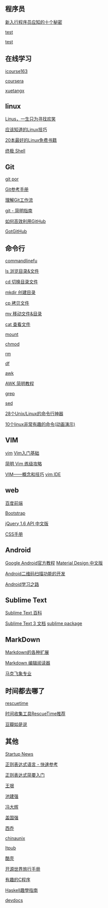 ## 程序员 ##

[新入行程序员应知的十个秘密](http://www.lemge.com/index.php?c=cont_cm_c&m=view_cont&id=281)

[test](http://www.icourse163.org/)

[test](http://www.icourse163.org/)
## 在线学习
[icourse163](http://www.icourse163.org/)

[coursera](https://www.coursera.org/)

[xuetangx](https://www.xuetangx.com/)




## linux ##

[Linus，一生只为寻找欢笑](http://chijianqiang.baijia.baidu.com/article/21626)

[应该知道的Linux技巧](http://coolshell.cn/articles/8883.html)

[20本最好的Linux免费书籍](http://coolshell.cn/articles/355.html)

[终极 Shell](http://macshuo.com/?p=676)



## Git  ##
[git por](http://git.oschina.net/progit/)

[Git参考手册](http://gitref.org/zh/basic/#diff "Git参考手册")

[理解Git工作流](http://heikezhi.com/yuanyi/understanding-the-git-workflow "理解Git工作流")

[git - 简明指南](http://rogerdudler.github.io/git-guide/index.zh.html)

[如何高效利用GitHub](http://www.yangzhiping.com/tech/github.html)

[GotGitHub](http://www.worldhello.net/gotgithub/)
## 命令行 ##

[commandlinefu](http://www.commandlinefu.com/commands/browse/25 "commandlinefu")

[ls 浏览目录&文件](http://zh.wikipedia.org/zh-cn/Ls)

[cd 切换目录文件]()

[mkdir 创建目录]()

[cp 拷贝文件]()

[mv 移动文件&目录]()

[cat 查看文件]()

[mount ]()

[chmod]()

[rm]()

[df]()




[awk](http://baike.baidu.com/view/209681.htm)

[AWK 简明教程](http://coolshell.cn/articles/9070.html)

[grep](http://baike.baidu.com/view/1057278.htm)

[sed](http://baike.baidu.com/subview/432091/13657254.htm)



[28个Unix/Linux的命令行神器](http://coolshell.cn/articles/7829.html)

[10个linux非常有趣的命令(动画演示)](http://www.lemge.com/index.php?c=cont_cm_c&m=view_cont&id=209)

## VIM 

[vim](http://baike.baidu.com/subview/113188/9338173.htm)
[Vim入门基础](http://jianshu.io/p/bcbe916f97e1)

[简明 Vim 练级攻略](http://coolshell.cn/articles/5426.html)

[VIM——概念和技巧](http://macshuo.com/?p=877#comment-7650)
[vim IDE](http://www.cnblogs.com/zhangsf/archive/2013/06/13/3134409.html)

## web ##
[百度前端](http://fex.baidu.com/)

[Bootstrap](http://www.bootcss.com/)

[jQuery 1.6 API 中文版](http://wangyuanwai.com/jQuery-1.6-api/)

[CSS手册](http://www.divcss5.com/shouce/d_layout.shtml)



## Android  ##

[Google Android官方教程](http://hukai.me/android-training-course-in-chinese/index.html)
[Material Design 中文版](http://design.jikexueyuan.com/?hmsr=dbanotes_material)

[Android二维码扫描功能的开发](http://www.jikexueyuan.com/course/134.html/?hmsr=dbanotes_erweima)

[Android学习之路](http://stormzhang.github.io/android/2014/07/07/learn-android-from-rookie/)


## Sublime Text  ##

[Sublime Text 百科](http://baike.baidu.com/view/10701920.htm)


[Sublime Text 3 文档](http://feliving.github.io/Sublime-Text-3-Documentation/)
[sublime package ](https://sublime.wbond.net/browse)

## MarkDown ##

[Markdown的各种扩展](http://www.pchou.info/open-source/2014/07/07/something-about-markdown.html)

[Markdown 编辑阅读器](https://www.zybuluo.com/mdeditor)

[马克飞象专业](http://maxiang.info/)

## 时间都去哪了 ##

[rescuetime](https://www.rescuetime.com)

[时间收集工具RescueTime推荐](http://blog.sina.com.cn/s/blog_493a84550100b5r4.html)

[豆瓣如是说](http://www.douban.com/group/topic/3638119/)


## 其他 ##

[Startup News](http://news.dbanotes.net/news "news")

[正则表达式语言 - 快速参考](http://msdn.microsoft.com/zh-cn/library/vstudio/az24scfc.aspx)

[正则表达式简要入门](http://luolei.org/regula-expression-simple-tutorial/)

[王垠](http://www.yinwang.org/)

[池建强](http://macshuo.com/)

[冯大辉](http://dbanotes.net/)

[盖国强](http://www.eygle.com/)

[西乔](http://blog.xiqiao.info/)

[chinaunix](http://bbs.chinaunix.net/)

[Itpub](http://www.itpub.net/forum.php)

[酷壳](http://coolshell.cn/)

[开源世界旅行手册](http://i.linuxtoy.org/docs/guide/index.html)

[有趣的C程序](http://codepad.org/KAELTfqX)

[Haskell趣學指南](http://learnyouahaskell-zh-tw.csie.org/zh-cn/chapters.html)

[devdocs](http://devdocs.io/ "http://devdocs.io/")


